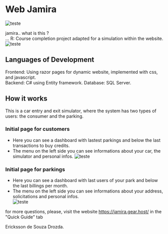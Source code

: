 # Web Jamira

![teste](https://user-images.githubusercontent.com/53230835/83946804-71ff5980-a7e9-11ea-9255-9eb21581ec96.jpg)

jamira.. what is this ?  
... R: Course completion project adapted for a simulation within the website.
![teste](https://user-images.githubusercontent.com/53230835/83946607-53e52980-a7e8-11ea-865f-755dc0fe1402.jpg)

## Languages of Development

Frontend: Using razor pages for dynamic website, implemented with css, and javascript.  
Backend: C# using Entity framework.
Database: SQL Server.

## How it works
This is a car entry and exit simulator, where the system has two types of users: the consumer and the parking.

### Initial page for customers
- Here you can see a dashboard with lastest parkings and below the last transactions to buy credits.  
- The menu on the left side you can see informations about your car, the simulator and personal infos. 
![teste](https://user-images.githubusercontent.com/53230835/83946838-ab37c980-a7e9-11ea-845b-1a17b12f0a7a.jpg)

### Initial page for parkings
- Here you can see a dashboard with last users of your park and below the last billings per month.  
- The menu on the left side you can see informations about your address, solicitations and personal infos.    
![teste](https://user-images.githubusercontent.com/53230835/83946894-0e296080-a7ea-11ea-915a-1751529640d0.jpg)



for more questions, please, visit the website https://jamira.gear.host/ in the "Quick Guide" tab


Ericksson de Souza Drozda.
